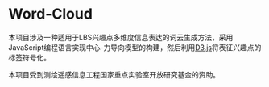 # Word-Cloud
本项目涉及一种适用于LBS兴趣点多维度信息表达的词云生成方法，采用JavaScript编程语言实现中心-力导向模型的构建，然后利用[D3.js](https://d3js.org/)将表征兴趣点的标签符号化。    

本项目受到测绘遥感信息工程国家重点实验室开放研究基金的资助。



